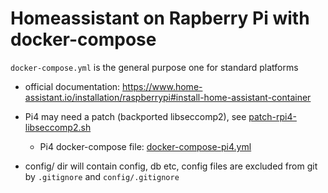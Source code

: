 # Homeassistant on Rapberry Pi with docker-compose


`docker-compose.yml` is the general purpose one for standard platforms

* official documentation: https://www.home-assistant.io/installation/raspberrypi#install-home-assistant-container

* Pi4 may need a patch (backported libseccomp2), see [patch-rpi4-libseccomp2.sh](patch-rpi4-libseccomp2.sh)
    * Pi4 docker-compose file: [docker-compose-pi4.yml](docker-compose-pi4.yml)
* config/ dir will contain config, db etc, config files are excluded from git by `.gitignore` and `config/.gitignore`

